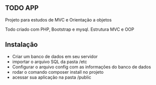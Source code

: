 ## TODO APP 

Projeto para estudos de MVC e Orientação a objetos 

Todo criado com PHP, Bootstrap e mysql. 
Estrutura MVC e OOP 

## Instalação 

- Criar um banco de dados em seu servidor 
- importar o arquivo SQL da pasta /etc
- Configurar o arquivo config com as informações do banco de dados 
- rodar o comando composer install no projeto 
- acessar sua aplicação na pasta /public 

